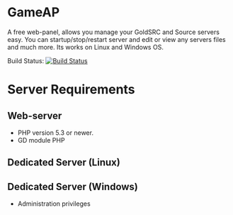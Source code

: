 GameAP
======
A free web-panel, allows you manage your GoldSRC and Source servers easy. You can startup/stop/restart server and edit or view any servers files and much more. Its works on Linux and Windows OS.

Build Status: [![Build Status](https://travis-ci.org/ET-NiK/GameAP.svg?branch=master)](https://travis-ci.org/ET-NiK/GameAP)

Server Requirements
======


Web-server
------
* PHP version 5.3 or newer.
* GD module PHP

Dedicated Server (Linux)
------


Dedicated Server (Windows)
------

* Administration privileges
